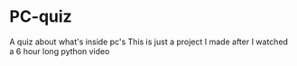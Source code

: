 # PC-quiz
A quiz about what's inside pc's
This is just a project I made after I watched a 6 hour long python video
